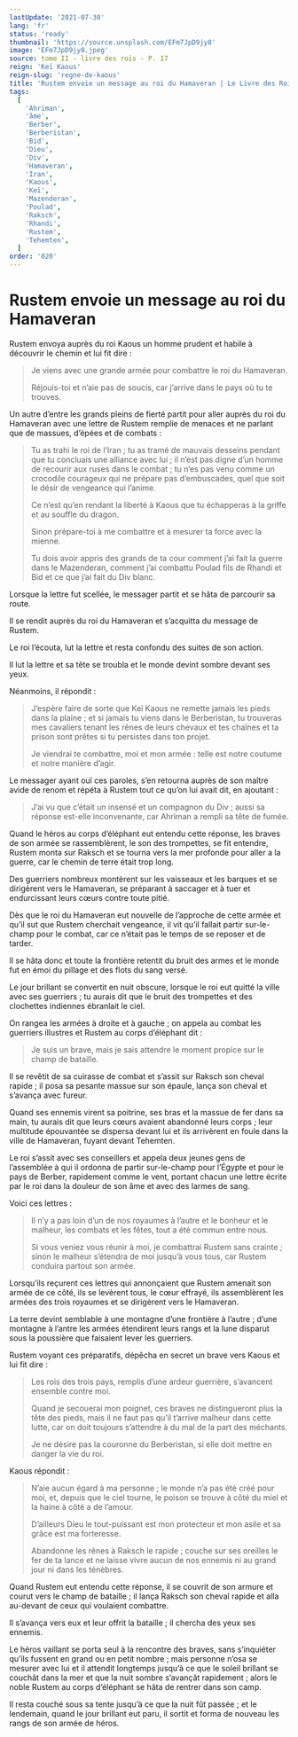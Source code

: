 ```yaml
---
lastUpdate: '2021-07-30'
lang: 'fr'
status: 'ready'
thumbnail: 'https://source.unsplash.com/EFm7JpD9jy8'
image: 'EFm7JpD9jy8.jpeg'
source: tome II - livre des rois - P. 17
reign: 'Keï Kaous'
reign-slug: 'regne-de-kaous'
title: 'Rustem envoie un message au roi du Hamaveran | Le Livre des Rois | Shâhnâmeh'
tags:
  [
    'Ahriman',
    'âme',
    'Berber',
    'Berberistan',
    'Bid',
    'Dieu',
    'Div',
    'Hamaveran',
    'Iran',
    'Kaous',
    'Keï',
    'Mazenderan',
    'Poulad',
    'Raksch',
    'Rhandi',
    'Rustem',
    'Tehemten',
  ]
order: '020'
---
```


<!-- LTeX: language=fr -->

# Rustem envoie un message au roi du Hamaveran

Rustem envoya auprès du roi Kaous un homme prudent et habile à découvrir le chemin et lui fit dire :

> Je viens avec une grande armée pour combattre le roi du Hamaveran.
>
> Réjouis-toi et n’aie pas de soucis, car j’arrive dans le pays où tu te trouves.

Un autre d’entre les grands pleins de fierté partit pour aller auprès du roi du Hamaveran avec une lettre de Rustem remplie de menaces et ne parlant que de massues, d’épées et de combats :

> Tu as trahi le roi de l’Iran ; tu as tramé de mauvais desseins pendant que tu concluais une alliance avec lui ; il n’est pas digne d’un homme de recourir aux ruses dans le combat ; tu n’es pas venu comme un crocodile courageux qui ne prépare pas d’embuscades, quel que soit le désir de vengeance qui l’anime.
>
> Ce n’est qu’en rendant la liberté à Kaous que tu échapperas à la griffe et au souffle du dragon.
>
> Sinon prépare-toi à me combattre et à mesurer ta force avec la mienne.
>
> Tu dois avoir appris des grands de ta cour comment j’ai fait la guerre dans le Mazenderan, comment j’ai combattu Poulad fils de Rhandi et Bid et ce que j’ai fait du Div blanc.

Lorsque la lettre fut scellée, le messager partit et se hâta de parcourir sa route.

Il se rendit auprès du roi du Hamaveran et s’acquitta du message de Rustem.

Le roi l’écouta, lut la lettre et resta confondu des suites de son action.

Il lut la lettre et sa tête se troubla et le monde devint sombre devant ses yeux.

Néanmoins, il répondit :

> J’espère faire de sorte que Keï Kaous ne remette jamais les pieds dans la plaine ; et si jamais tu viens dans le Berberistan, tu trouveras mes cavaliers tenant les rênes de leurs chevaux et tes chaînes et ta prison sont prêtes si tu persistes dans ton projet.
>
> Je viendrai te combattre, moi et mon armée : telle est notre coutume et notre manière d’agir.

Le messager ayant ouï ces paroles, s’en retourna auprès de son maître avide de renom et répéta à Rustem tout ce qu’on lui avait dit, en ajoutant :

> J’ai vu que c’était un insensé et un compagnon du Div ; aussi sa réponse est-elle inconvenante, car Ahriman a rempli sa tête de fumée.

Quand le héros au corps d’éléphant eut entendu cette réponse, les braves de son armée se rassemblèrent, le son des trompettes, se fit entendre, Rustem monta sur Raksch et se tourna vers la mer profonde pour aller a la guerre, car le chemin de terre était trop long.

Des guerriers nombreux montèrent sur les vaisseaux et les barques et se dirigèrent vers le Hamaveran, se préparant à saccager et à tuer et endurcissant leurs cœurs contre toute pitié.

Dès que le roi du Hamaveran eut nouvelle de l’approche de cette armée et qu’il sut que Rustem cherchait vengeance, il vit qu’il fallait partir sur-le-champ pour le combat, car ce n’était pas le temps de se reposer et de tarder.

Il se hâta donc et toute la frontière retentit du bruit des armes et le monde fut en émoi du pillage et des flots du sang versé.

Le jour brillant se convertit en nuit obscure, lorsque le roi eut quitté la ville avec ses guerriers ; tu aurais dit que le bruit des trompettes et des clochettes indiennes ébranlait le ciel.

On rangea les armées à droite et à gauche ; on appela au combat les guerriers illustres et Rustem au corps d’éléphant dit :

> Je suis un brave, mais je sais attendre le moment propice sur le champ de bataille.

Il se revêtit de sa cuirasse de combat et s’assit sur Raksch son cheval rapide ; il posa sa pesante massue sur son épaule, lança son cheval et s’avança avec fureur.

Quand ses ennemis virent sa poitrine, ses bras et la massue de fer dans sa main, tu aurais dit que leurs cœurs avaient abandonné leurs corps ; leur multitude épouvantée se dispersa devant lui et ils arrivèrent en foule dans la ville de Hamaveran, fuyant devant Tehemten.

Le roi s’assit avec ses conseillers et appela deux jeunes gens de l’assemblée à qui il ordonna de partir sur-le-champ pour l’Égypte et pour le pays de Berber, rapidement comme le vent, portant chacun une lettre écrite par le roi dans la douleur de son âme et avec des larmes de sang.

Voici ces lettres :

> Il n’y a pas loin d’un de nos royaumes à l’autre et le bonheur et le malheur, les combats et les fêtes, tout a été commun entre nous.
>
> Si vous veniez vous réunir à moi, je combattrai Rustem sans crainte ; sinon le malheur s’étendra de moi jusqu’à vous tous, car Rustem conduira partout son armée.

Lorsqu’ils reçurent ces lettres qui annonçaient que Rustem amenait son armée de ce côté, ils se levèrent tous, le cœur effrayé, ils assemblèrent les armées des trois royaumes et se dirigèrent vers le Hamaveran.

La terre devint semblable à une montagne d’une frontière à l’autre ; d’une montagne à l’antre les armées étendirent leurs rangs et la lune disparut sous la poussière que faisaient lever les guerriers.

Rustem voyant ces préparatifs, dépêcha en secret un brave vers Kaous et lui fit dire :

> Les rois des trois pays, remplis d’une ardeur guerrière, s’avancent ensemble contre moi.
>
> Quand je secouerai mon poignet, ces braves ne distingueront plus la tête des pieds, mais il ne faut pas qu’il t’arrive malheur dans cette lutte, car on doit toujours s’attendre à du mal de la part des méchants.
>
> Je ne désire pas la couronne du Berberistan, si elle doit mettre en danger la vie du roi.

Kaous répondit :

> N’aie aucun égard à ma personne ; le monde n’a pas été créé pour moi, et, depuis que le ciel tourne, le poison se trouve à côté du miel et la haine à côté a de l’amour.
>
> D’ailleurs Dieu le tout-puissant est mon protecteur et mon asile et sa grâce est ma forteresse.
>
> Abandonne les rênes à Raksch le rapide ; couche sur ses oreilles le fer de ta lance et ne laisse vivre aucun de nos ennemis ni au grand jour ni dans les ténèbres.

Quand Rustem eut entendu cette réponse, il se couvrit de son armure et courut vers le champ de bataille ; il lança Raksch son cheval rapide et alla au-devant de ceux qui voulaient combattre.

Il s’avança vers eux et leur offrit la bataille ; il chercha des yeux ses ennemis.

Le héros vaillant se porta seul à la rencontre des braves, sans s’inquiéter qu’ils fussent en grand ou en petit nombre ; mais personne n’osa se mesurer avec lui et il attendit longtemps jusqu’à ce que le soleil brillant se couchât dans la mer et que la nuit sombre s’avançât rapidement ; alors le noble Rustem au corps d’éléphant se hâta de rentrer dans son camp.

Il resta couché sous sa tente jusqu’à ce que la nuit fût passée ; et le lendemain, quand le jour brillant eut paru, il sortit et forma de nouveau les rangs de son armée de héros.
